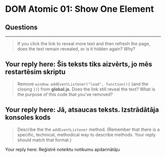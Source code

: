 # DOM Atomic 01: Show One Element

## Questions

---

> If you click the link to reveal more text and then refresh the page, does the text remain revealed, or is it hidden again? Why?

Your reply here:
Šis teksts tiks aizvērts, jo mēs restartēsim skriptu
---

> Remove `window.addEventListener("load", function(){` (and the closing `})`) from **global.js**. Does the link still reveal the text? What is the purpose of this code that you've removed?

Your reply here:
Jā, atsaucas teksts. Izstrādātāja konsoles kods
---

> Describe the the `addEventListener` method. (Remember that there is a specific, technical, methodical way to describe methods. Your reply should match that format.)

Your reply here:
Reģistrē noteiktu notikumu apdarinātāju
